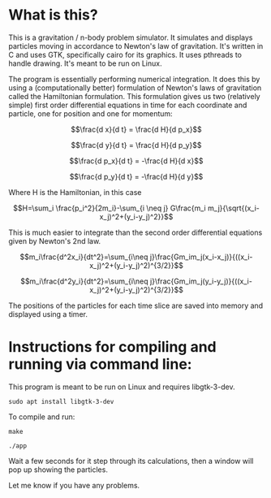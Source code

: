 # What is this?
This is a gravitation / n-body problem simulator. It simulates and displays particles moving in accordance to Newton's law of gravitation. It's written in C and uses GTK, specifically cairo for its graphics. It uses pthreads to handle drawing. It's meant to be run on Linux. 

The program is essentially performing numerical integration. It does this by using a (computationally better) formulation of Newton's laws of gravitation called the Hamiltonian formulation. This formulation gives us two (relatively simple) first order differential equations in time for each coordinate and particle, one for position and one for momentum:

$$\frac{d x}{d t} = \frac{d H}{d p_x}$$

$$\frac{d y}{d t} = \frac{d H}{d p_y}$$

$$\frac{d p_x}{d t} = -\frac{d H}{d x}$$

$$\frac{d p_y}{d t} = -\frac{d H}{d y}$$

Where H is the Hamiltonian, in this case

$$H=\sum_i \frac{p_i^2}{2m_i}-\sum_{i \neq j} G\frac{m_i m_j}{\sqrt{(x_i-x_j)^2+(y_i-y_j)^2}}$$

This is much easier to integrate than the second order differential equations given by Newton's 2nd law. 

$$m_i\frac{d^2x_i}{dt^2}=\sum_{i\neq j}\frac{Gm_im_j(x_i-x_j)}{((x_i-x_j)^2+(y_i-y_j)^2)^{3/2}}$$

$$m_i\frac{d^2y_i}{dt^2}=\sum_{i\neq j}\frac{Gm_im_j(y_i-y_j)}{((x_i-x_j)^2+(y_i-y_j)^2)^{3/2}}$$

The positions of the particles for each time slice are saved into memory and displayed using a timer.

# Instructions for compiling and running via command line:
This program is meant to be run on Linux and requires libgtk-3-dev.

```sudo apt install libgtk-3-dev```

To compile and run:
```
make

./app
```

Wait a few seconds for it step through its calculations, then a window will pop up showing the particles.

Let me know if you have any problems.

